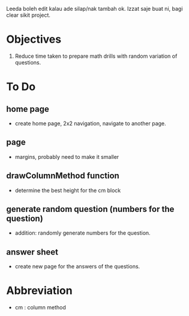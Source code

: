 Leeda boleh edit kalau ade silap/nak tambah ok. Izzat saje buat ni, bagi clear sikit project.

# Objectives
1. Reduce time taken to prepare math drills with random variation of questions.

# To Do 

## home page
- create home page, 2x2 navigation, navigate to another page.

## page
- margins, probably need to make it smaller

## drawColumnMethod function
- determine the best height for the cm block

## generate random question (numbers for the question)
- addition: randomly generate numbers for the question.

## answer sheet
- create new page for the answers of the questions.


# Abbreviation
- cm : column method
